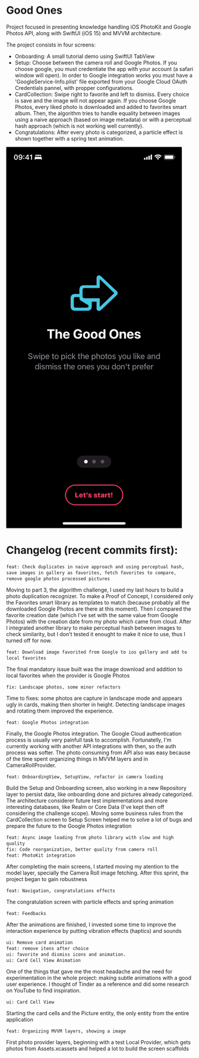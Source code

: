 # Good Ones
Project focused in presenting knowledge handling iOS PhotoKit and Google Photos API, along with SwiftUI (iOS 15) and MVVM architecture.

The project consists in four screens: 

* Onboarding: A small tutorial demo using SwiftUI TabView
* Setup: Choose between the camera roll and Google Photos. If you choose google, you must credentiate the app with your account (a safari window will open). In order to Google integration works you must have a 'GoogleService-Info.plist' file exported from your Google Cloud OAuth Credentials pannel, with propper configurations.
* CardCollection: Swipe right to favorite and left to dismiss. Every choice is save and the image will not appear again. If you choose Google Photos, every liked photo is downloaded and added to favorites smart album. Then, the algorithm tries to handle equality between images using a naive approach (based on image metadata) or with a perceptual hash approach (which is not working well currently).
* Congratulations: After every photo is categorized, a particle effect is shown together with a spring text animation.

![Demo](https://github.com/rafagan/good-ones/blob/master/demo.gif)

# Changelog (recent commits first):

    feat: Check duplicates in naive approach and using perceptual hash, save images in gallery as favorites, fetch favorites to compare, remove google photos processed pictures
Moving to part 3, the algorithm challenge, I used my last hours to build a photo duplication recognizer. To make a Proof of Concept, I considered only the Favorites smart library as templates to match (because probably all the downloaded Google Photos are there at this moment). Then I compared the favorite creation date (which I've set with the same value from Google Photos) with the creation date from my photo which came from cloud. After I integrated another library to make perceptual hash between images to check similarity, but I don't tested it enought to make it nice to use, thus I turned off for now.

    feat: Download image favorited from Google to ios gallery and add to local favorites
The final mandatory issue built was the image download and addition to local favorites when the provider is Google Photos

    fix: Landscape photos, some minor refactors
Time to fixes: some photos are capture in landscape mode and appears ugly in cards, making then shorter in height. Detecting landscape images and rotating them improved the experience.

    feat: Google Photos integration
Finally, the Google Photos integration. The Google Cloud authentication process is usually very painfull task to accomplish. Fortunatelly, I'm currently working with another API integrations with then, so the auth process was softer. The photo consuming from API also was easy because of the time spent organizing things in MVVM layers and in CameraRollProvider.

    feat: OnboardingView, SetupView, refactor in camera loading
Build the Setup and Onboarding screen, also working in a new Repository layer to persist data, like onboarding done and pictures already categorized. The architecture considerer future test implementations and more interesting databases, like Realm or Core Data (I've kept then off considering the challenge scope). Moving some business rules from the CardCollection screen to Setup Screen helped me to solve a lot of bugs and prepare the future to the Google Photos integration

    feat: Async image loading from photo library with slow and high quality
    fix: Code reorganization, better quality from camera roll
    feat: PhotoKit integration
After completing the main screens, I started moving my atention to the model layer, specially the Camera Roll image fetching. After this sprint, the project began to gain robustness
    
    feat: Navigation, congratulations effects
The congratulation screen with particle effects and spring animation

    feat: Feedbacks
After the animations are finished, I invested some time to improve the interaction experience by putting vibration effects (haptics) and sounds

    ui: Remove card animation
    feat: remove itens after choice
    ui: favorite and dismiss icons and animation.
    ui: Card Cell View Animation
One of the things that gave me the most headache and the need for experimentation in the whole project: making subtle animations with a good user experience. I thought of Tinder as a reference and did some research on YouTube to find inspiration.

    ui: Card Cell View
Starting the card cells and the Picture entity, the only entity from the entire application

    feat: Organizing MVVM layers, showing a image
First photo provider layers, beginning with a test Local Provider, which gets photos from Assets.xcassets and helped a lot to build the screen scaffolds
